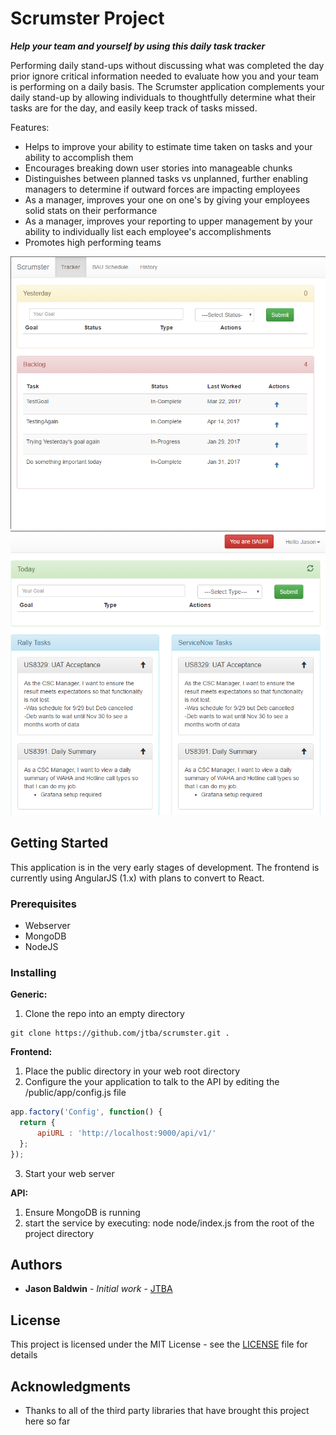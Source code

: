 # Scrumster Project
**_Help your team and yourself by using this daily task tracker_**

Performing daily stand-ups without discussing what was completed the day prior ignore critical information needed to evaluate how you and your team is performing on a daily basis. The Scrumster application complements your daily stand-up by allowing individuals to thoughtfully determine what their tasks are for the day, and easily keep track of tasks missed.  

Features: 

* Helps to improve your ability to estimate time taken on tasks and your ability to accomplish them
* Encourages breaking down user stories into manageable chunks
* Distinguishes between planned tasks vs unplanned, further enabling managers to determine if outward forces are impacting employees
* As a manager, improves your one on one's by giving your employees solid stats on their performance
* As a manager, improves your reporting to upper management by your ability to individually list each employee's accomplishments
* Promotes high performing teams 

![screenshot](https://github.com/jtba/scrumster/blob/master/docs/scrumster_1.png)
![screenshot](https://github.com/jtba/scrumster/blob/master/docs/scrumster_2.png)

## Getting Started

This application is in the very early stages of development. The frontend is currently using AngularJS (1.x) with plans to convert to React.

### Prerequisites

* Webserver
* MongoDB
* NodeJS

### Installing
**Generic:** 
1. Clone the repo into an empty directory
```git
git clone https://github.com/jtba/scrumster.git .
```

**Frontend:**
1. Place the public directory in your web root directory
2. Configure the your application to talk to the API by editing the /public/app/config.js file 
```javascript
app.factory('Config', function() {
  return {
      apiURL : 'http://localhost:9000/api/v1/'
  };
});
```
3. Start your web server

**API:**
1. Ensure MongoDB is running
2. start the service by executing: node node/index.js from the root of the project directory

## Authors

* **Jason Baldwin** - *Initial work* - [JTBA](https://github.com/jtba)

## License

This project is licensed under the MIT License - see the [LICENSE](LICENSE) file for details

## Acknowledgments

* Thanks to all of the third party libraries that have brought this project here so far
